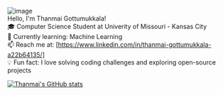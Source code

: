 ![image](https://github.com/user-attachments/assets/014f2d31-ed71-4589-8e33-4b8e04bf18a3)</br>
Hello, I'm Thanmai Gottumukkala!</br>
🎓 Computer Science Student at Univerity of Missouri - Kansas City</br>
🌱 Currently learning: Machine Learning</br>
📫 Reach me at: [https://www.linkedin.com/in/thanmai-gottumukkala-a22b64135/]</br>
💡 Fun fact: I love solving coding challenges and exploring open-source projects</br> 

[![Thanmai's GitHub stats](https://github-readme-stats.vercel.app/api?username=thanmaigottumukkala)](https://github.com/thanmaigottumukkala/github-readme-stats)


